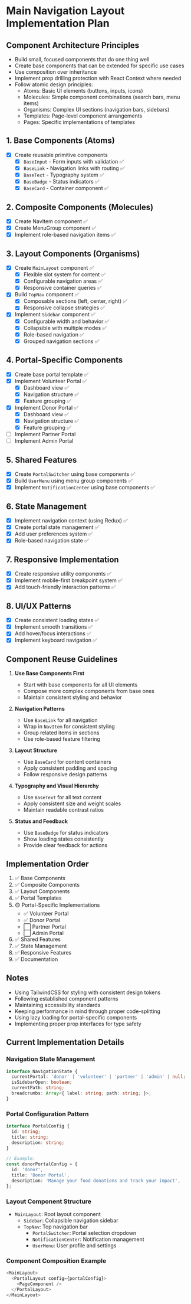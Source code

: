 # Main Navigation Layout Implementation Plan

## Component Architecture Principles
- Build small, focused components that do one thing well
- Create base components that can be extended for specific use cases
- Use composition over inheritance
- Implement prop drilling protection with React Context where needed
- Follow atomic design principles:
  - Atoms: Basic UI elements (buttons, inputs, icons)
  - Molecules: Simple component combinations (search bars, menu items)
  - Organisms: Complex UI sections (navigation bars, sidebars)
  - Templates: Page-level component arrangements
  - Pages: Specific implementations of templates

## 1. Base Components (Atoms)
- [x] Create reusable primitive components
  - [x] `BaseInput` - Form inputs with validation ✅
  - [x] `BaseLink` - Navigation links with routing ✅
  - [x] `BaseText` - Typography system ✅
  - [x] `BaseBadge` - Status indicators ✅
  - [x] `BaseCard` - Container component ✅

## 2. Composite Components (Molecules)
- [x] Create NavItem component ✅
- [x] Create MenuGroup component ✅
- [x] Implement role-based navigation items ✅

## 3. Layout Components (Organisms)
- [x] Create `MainLayout` component ✅
  - [x] Flexible slot system for content ✅
  - [x] Configurable navigation areas ✅
  - [x] Responsive container queries ✅
- [x] Build `TopNav` component ✅
  - [x] Composable sections (left, center, right) ✅
  - [x] Responsive collapse strategies ✅
- [x] Implement `Sidebar` component ✅
  - [x] Configurable width and behavior ✅
  - [x] Collapsible with multiple modes ✅
  - [x] Role-based navigation ✅
  - [x] Grouped navigation sections ✅

## 4. Portal-Specific Components
- [x] Create base portal template ✅
- [x] Implement Volunteer Portal ✅
  - [x] Dashboard view ✅
  - [x] Navigation structure ✅
  - [x] Feature grouping ✅
- [x] Implement Donor Portal ✅
  - [x] Dashboard view ✅
  - [x] Navigation structure ✅
  - [x] Feature grouping ✅
- [ ] Implement Partner Portal
- [ ] Implement Admin Portal

## 5. Shared Features
- [x] Create `PortalSwitcher` using base components ✅
- [x] Build `UserMenu` using menu group components ✅
- [x] Implement `NotificationCenter` using base components ✅

## 6. State Management
- [x] Implement navigation context (using Redux) ✅
- [x] Create portal state management ✅
- [x] Add user preferences system ✅
- [x] Role-based navigation state ✅

## 7. Responsive Implementation
- [x] Create responsive utility components ✅
- [x] Implement mobile-first breakpoint system ✅
- [x] Add touch-friendly interaction patterns ✅

## 8. UI/UX Patterns
- [x] Create consistent loading states ✅
- [x] Implement smooth transitions ✅
- [x] Add hover/focus interactions ✅
- [x] Implement keyboard navigation ✅

## Component Reuse Guidelines
1. **Use Base Components First**
   - Start with base components for all UI elements
   - Compose more complex components from base ones
   - Maintain consistent styling and behavior

2. **Navigation Patterns**
   - Use `BaseLink` for all navigation
   - Wrap in `NavItem` for consistent styling
   - Group related items in sections
   - Use role-based feature filtering

3. **Layout Structure**
   - Use `BaseCard` for content containers
   - Apply consistent padding and spacing
   - Follow responsive design patterns

4. **Typography and Visual Hierarchy**
   - Use `BaseText` for all text content
   - Apply consistent size and weight scales
   - Maintain readable contrast ratios

5. **Status and Feedback**
   - Use `BaseBadge` for status indicators
   - Show loading states consistently
   - Provide clear feedback for actions

## Implementation Order
1. ✅ Base Components
2. ✅ Composite Components
3. ✅ Layout Components
4. ✅ Portal Templates
5. 🟡 Portal-Specific Implementations
   - ✅ Volunteer Portal
   - ✅ Donor Portal
   - ⬜️ Partner Portal
   - ⬜️ Admin Portal
6. ✅ Shared Features
7. ✅ State Management
8. ✅ Responsive Features
9. ✅ Documentation

## Notes
- Using TailwindCSS for styling with consistent design tokens
- Following established component patterns
- Maintaining accessibility standards
- Keeping performance in mind through proper code-splitting
- Using lazy loading for portal-specific components
- Implementing proper prop interfaces for type safety

## Current Implementation Details

### Navigation State Management
```typescript
interface NavigationState {
  currentPortal: 'donor' | 'volunteer' | 'partner' | 'admin' | null;
  isSidebarOpen: boolean;
  currentPath: string;
  breadcrumbs: Array<{ label: string; path: string; }>;
}
```

### Portal Configuration Pattern
```typescript
interface PortalConfig {
  id: string;
  title: string;
  description: string;
}

// Example:
const donorPortalConfig = {
  id: 'donor',
  title: 'Donor Portal',
  description: 'Manage your food donations and track your impact',
};
```

### Layout Component Structure
- `MainLayout`: Root layout component
  - `Sidebar`: Collapsible navigation sidebar
  - `TopNav`: Top navigation bar
    - `PortalSwitcher`: Portal selection dropdown
    - `NotificationCenter`: Notification management
    - `UserMenu`: User profile and settings

### Component Composition Example
```typescript
<MainLayout>
  <PortalLayout config={portalConfig}>
    <PageComponent />
  </PortalLayout>
</MainLayout>
``` 

